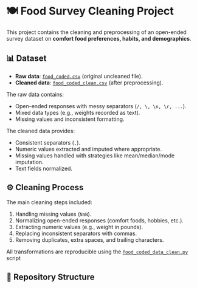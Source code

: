 # 🍽️ Food Survey Cleaning Project

This project contains the cleaning and preprocessing of an open-ended survey dataset on **comfort food preferences, habits, and demographics**.

## 📊 Dataset
- **Raw data**: [`food_coded.csv`](food_coded.csv) (original uncleaned file).
- **Cleaned data**: [`food_coded_clean.csv`](food_coded_clean.csv) (after preprocessing).

The raw data contains:
- Open-ended responses with messy separators (`/, \, \n, \r, ...`).
- Mixed data types (e.g., weights recorded as text).
- Missing values and inconsistent formatting.

The cleaned data provides:
- Consistent separators (`,`).
- Numeric values extracted and imputed where appropriate.
- Missing values handled with strategies like mean/median/mode imputation.
- Text fields normalized.

## ⚙️ Cleaning Process
The main cleaning steps included:
1. Handling missing values (`NaN`).
2. Normalizing open-ended responses (comfort foods, hobbies, etc.).
3. Extracting numeric values (e.g., weight in pounds).
4. Replacing inconsistent separators with commas.
5. Removing duplicates, extra spaces, and trailing characters.

All transformations are reproducible using the [`food_coded_data_clean.py`](food_coded_data_clean.py) script 

## 📂 Repository Structure
